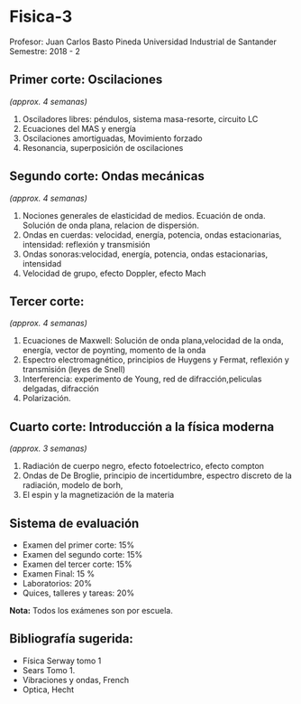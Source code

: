 # Fisica-3

Profesor: Juan Carlos Basto Pineda
Universidad Industrial de Santander
Semestre: 2018 - 2

## Primer corte: Oscilaciones
_(approx. 4 semanas)_

1. Osciladores libres: péndulos, sistema masa-resorte, circuito LC
2. Ecuaciones del MAS y energía
3. Oscilaciones amortiguadas, Movimiento forzado 
4. Resonancia, superposición de oscilaciones

## Segundo corte: Ondas mecánicas
_(approx. 4 semanas)_

1. Nociones generales de elasticidad de medios. Ecuación de onda. Solución de onda plana, relacion de dispersión.
2. Ondas en cuerdas: velocidad, energía, potencia, ondas estacionarias, intensidad: reflexión y transmisión
3. Ondas sonoras:velocidad, energía, potencia, ondas estacionarias, intensidad
4. Velocidad de grupo, efecto Doppler, efecto Mach

## Tercer corte: 
_(approx. 4 semanas)_

1. Ecuaciones de Maxwell: Solución de onda plana,velocidad de la onda, energía, vector de poynting, momento de la onda
2. Espectro electromagnético, principios de Huygens y Fermat,  reflexión y transmisión (leyes de Snell)
3. Interferencia: experimento de Young, red de difracción,peliculas delgadas, difracción
4. Polarización.

## Cuarto corte: Introducción a la física moderna
_(approx. 3 semanas)_

1. Radiación de cuerpo negro, efecto fotoelectrico, efecto compton
2. Ondas de De Broglie, principio de incertidumbre, espectro discreto de la radiación, modelo de borh,
3. El espin y la magnetización de la materia

## Sistema de evaluación

* Examen del primer corte: 15%
* Examen del segundo corte: 15%
* Examen del tercer corte: 15%
* Examen Final: 15 %
* Laboratorios: 20%
* Quices, talleres y tareas: 20%


**Nota:**
Todos los exámenes son por escuela.

## Bibliografía sugerida:

* Física Serway tomo 1
* Sears Tomo 1.
* Vibraciones y ondas, French
* Optica, Hecht 

